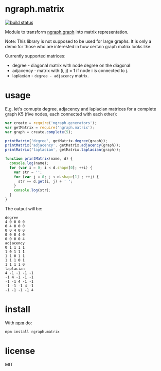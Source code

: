 # ngraph.matrix


[![build status](https://github.com/anvaka/ngraph.matrix/actions/workflows/tests.yaml/badge.svg)](https://github.com/anvaka/ngraph.matrix/actions/workflows/tests.yaml)

Module to transform [ngraph.graph](https://github.com/anvaka/ngraph.graph) into matrix representation.

Note: This library is not supposed to be used for large graphs. It is only
a demo for those who are interested in how certain graph matrix looks like.

Currently supported matrices:

* degree - diagonal matrix with node degree on the diagonal
* adjacency - matrix with (i, j) = 1 if node i is connected to j.
* laplacian - `degree - adjacency` matrix.

# usage

E.g. let's comupte degree, adjacency and laplacian matrices for a complete
graph K5 (five nodes, each connected with each other):


``` js
var create = require('ngraph.generators');
var getMatrix = require('ngraph.matrix');
var graph = create.complete(5);

printMatrix('degree', getMatrix.degree(graph));
printMatrix('adjacency', getMatrix.adjacency(graph));
printMatrix('laplacian', getMatrix.laplacian(graph));

function printMatrix(name, d) {
  console.log(name);
  for (var i = 0; i < d.shape[0]; ++i) {
    var str = '';
    for (var j = 0; j < d.shape[1] ; ++j) {
      str += d.get(i, j) + ' ';
    }
    console.log(str);
  }
}
```

The output will be:
```
degree
4 0 0 0 0 
0 4 0 0 0 
0 0 4 0 0 
0 0 0 4 0 
0 0 0 0 4 
adjacency
0 1 1 1 1 
1 0 1 1 1 
1 1 0 1 1 
1 1 1 0 1 
1 1 1 1 0 
laplacian
4 -1 -1 -1 -1 
-1 4 -1 -1 -1 
-1 -1 4 -1 -1 
-1 -1 -1 4 -1 
-1 -1 -1 -1 4 
```

# install

With [npm](https://npmjs.org) do:

```
npm install ngraph.matrix
```

# license

MIT
